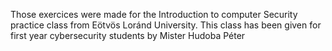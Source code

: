 Those exercices were made for the Introduction to computer Security practice class from Eötvös Loránd University.
This class has been given for first year cybersecurity students by Mister Hudoba Péter
